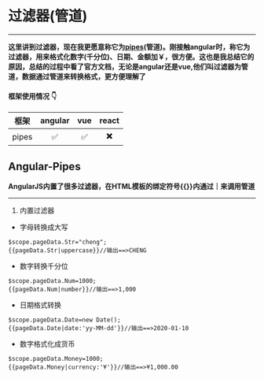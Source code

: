 
# 过滤器(管道)
******
**这里讲到过滤器，现在我更愿意称它为[pipes](https://github.com/huich/Pipes/blob/master/items/pipe.md)(管道)。刚接触angular时，称它为过滤器，用来格式化数字(千分位)、日期、金额加￥，很方便。这也是我总结它的原因，总结的过程中看了官方文档，无论是angular还是vue,他们叫过滤器为管道，数据通过管道来转换格式，更方便理解了** 

#### 框架使用情况 :point_down:
|框架| angular | vue | react |
|:--------:|:--------:| :--------:|:--------:|
|pipes| :white_check_mark: | :white_check_mark: |:heavy_multiplication_x:|
## Angular-Pipes 
**AngularJS内置了很多过滤器，在HTML模板的绑定符号{{}}内通过｜来调用管道**  
 
******
1. 内置过滤器  
* 字母转换成大写 
```
$scope.pageData.Str="cheng";
{{pageData.Str|uppercase}}//输出==>CHENG
```
* 数字转换千分位 
```
$scope.pageData.Num=1000;
{{pageData.Num|number}}//输出==>1,000
```
* 日期格式转换 
```
$scope.pageData.Date=new Date();
{{pageData.Date|date:'yy-MM-dd'}}//输出==>2020-01-10
```
* 数字格式化成货币 
```
$scope.pageData.Money=1000;
{{pageData.Money|currency:'¥'}}//输出==>¥1,000.00
```
  
